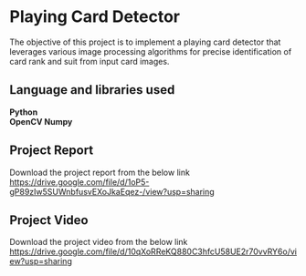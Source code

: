 # Playing Card Detector
The objective of this project is to implement a playing card detector that leverages various image processing algorithms for precise identification of card rank and suit from input card images.


## Language and libraries used
**Python  
OpenCV
Numpy** 

## Project Report
Download the project report from the below link
https://drive.google.com/file/d/1oP5-gP89zIw5SUWnbfusvEXoJkaEqez-/view?usp=sharing

## Project Video
Download the project video from the below link
https://drive.google.com/file/d/10qXoRReKQ880C3hfcU58UE2r70vvRY6o/view?usp=sharing
